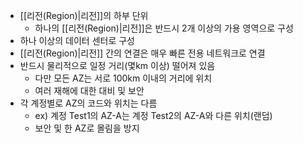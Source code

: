 - [[리전(Region)|리전]]의 하부 단위
	- 하나의 [[리전(Region)|리전]]은 반드시 2개 이상의 가용 영역으로 구성
- 하나 이상의 데이터 센터로 구성
- [[리전(Region)|리전]] 간의 연결은 매우 빠른 전용 네트워크로 연결
- 반드시 물리적으로 일정 거리(몇km 이상) 떨어져 있음
	- 다만 모든 AZ는 서로 100km 이내의 거리에 위치
	- 여러 재해에 대한 대비 및 보안
- 각 계정별로 AZ의 코드와 위치는 다름
	- ex) 계정 Test1의 AZ-A는 계정 Test2의 AZ-A와 다른 위치(랜덤)
	- 보안 및 한 AZ로 몰림을 방지